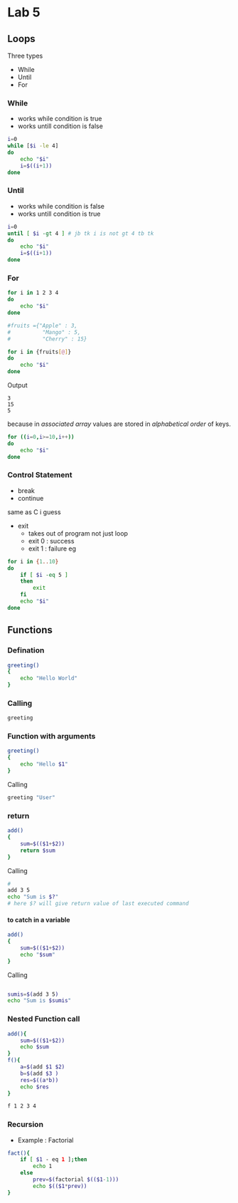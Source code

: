 # Lab 5
## Loops
Three types
- While
- Until 
- For 


### **While**
- works while condition is true
- works untill condition is false
```bash
i=0
while [$i -le 4]
do 
    echo "$i"
    i=$((i+1))
done

```
### **Until**
- works while condition is false
- works untill condition is true
```bash
i=0
until [ $i -gt 4 ] # jb tk i is not gt 4 tb tk 
do
    echo "$i"
    i=$((i+1))
done
```

### **For**
```bash
for i in 1 2 3 4
do 
    echo "$i"
done
```
```bash
#fruits ={"Apple" : 3,
#          "Mango" : 5,
#          "Cherry" : 15}

for i in {fruits[@]}
do 
    echo "$i"
done
```
Output
```
3 
15 
5 
```
because in *associated array* values are stored in *alphabetical order* of keys.

```bash
for ((i=0,i>=10,i++))
do 
    echo "$i"
done
```

### Control Statement
- break
- continue

same as C i guess
- exit
    - takes out of program not just loop
    - exit 0 : success
    - exit 1 : failure
    eg
```bash
for i in {1..10}
do
    if [ $i -eq 5 ]
    then 
        exit 
    fi
    echo "$i"
done
```
## Functions

### Defination

```bash
greeting()
{
    echo "Hello World"
}
```

### Calling

```bash
greeting
```
### Function with arguments
```bash
greeting()
{
    echo "Hello $1"
}
```
Calling
```bash
greeting "User"
```
### return
```bash
add()
{
    sum=$(($1+$2))
    return $sum
}
```
Calling
```bash
#
add 3 5
echo "Sum is $?" 
# here $? will give return value of last executed command
``` 
#### to catch in a variable
```bash
add()
{
    sum=$(($1+$2))
    echo "$sum"
}
```
Calling
```bash

sumis=$(add 3 5)
echo "Sum is $sumis"
```


### Nested Function call
```bash
add(){
    sum=$(($1+$2))
    echo $sum
}
f(){
    a=$(add $1 $2)
    b=$(add $3 )
    res=$((a*b))
    echo $res
}

f 1 2 3 4
```
### Recursion
- Example : Factorial

```bash
fact(){
    if [ $1 - eq 1 ];then
        echo 1
    else
        prev=$(factorial $(($1-1)))
        echo $(($1*prev))
}